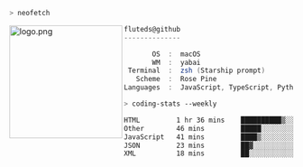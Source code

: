 ```zsh
> neofetch
```

<!--img align="left" src="https://github.com/fluteds.png" alt="logo.png" width="200"/>-->
<img align="left" src="https://external-content.duckduckgo.com/iu/?u=https%3A%2F%2F78.media.tumblr.com%2F975fca5f82161b190efdcaa05ffbd4ec%2Ftumblr_p6q6m9TJF01x3p3jmo1_500.png&f=1&nofb=1" alt="logo.png" width="200"/>

```csharp
fluteds@github
--------------

       OS  :  macOS
       WM  :  yabai
 Terminal  :  zsh (Starship prompt)  
   Scheme  :  Rose Pine  
Languages  :  JavaScript, TypeScript, Python, HTML, CSS  

```

```zsh
> coding-stats --weekly
```

<!--START_SECTION:waka-->

```txt
HTML         1 hr 36 mins    ██████████▒░░░░░░░░░░░░░░   41.40 %
Other        46 mins         █████░░░░░░░░░░░░░░░░░░░░   20.17 %
JavaScript   41 mins         ████▒░░░░░░░░░░░░░░░░░░░░   17.67 %
JSON         23 mins         ██▓░░░░░░░░░░░░░░░░░░░░░░   10.08 %
XML          18 mins         ██░░░░░░░░░░░░░░░░░░░░░░░   08.09 %
```

<!--END_SECTION:waka-->
